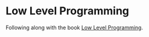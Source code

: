 # Low Level Programming

Following along with the book [Low Level Programming](https://www.apress.com/us/book/9781484224021).
